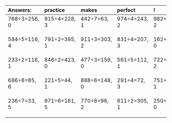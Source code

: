 | Answers: | practice | makes | perfect | ! |
| :--- | :--- | :--- | :--- | :--- |
| 768÷3=256, 0 | 915÷4=228, 3 | 442÷7=63, 1 | 974÷4=243, 2 | 982÷5=196, 2 | 
|   |   |   |   |   | 
|   |   |   |   |   | 
|   |   |   |   |   | 
| 584÷5=116, 4 | 791÷2=395, 1 | 911÷3=303, 2 | 831÷4=207, 3 | 162÷2=81, 0 | 
|   |   |   |   |   | 
|   |   |   |   |   | 
|   |   |   |   |   | 
| 233÷2=116, 1 | 846÷2=423, 0 | 477÷3=159, 0 | 561÷5=112, 1 | 722÷3=240, 2 | 
|   |   |   |   |   | 
|   |   |   |   |   | 
|   |   |   |   |   | 
| 686÷8=85, 6 | 221÷5=44, 1 | 888÷6=148, 0 | 291÷4=72, 3 | 751÷5=150, 1 | 
|   |   |   |   |   | 
|   |   |   |   |   | 
|   |   |   |   |   | 
| 236÷7=33, 5 | 971÷6=161, 5 | 770÷8=96, 2 | 611÷2=305, 1 | 250÷5=50, 0 | 
|   |   |   |   |   | 
|   |   |   |   |   | 
|   |   |   |   |   | 
